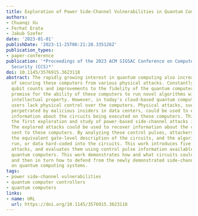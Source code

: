 ```yaml
---
title: Exploration of Power Side-Channel Vulnerabilities in Quantum Computer Controllers
authors:
- Chuanqi Xu
- Ferhat Erata
- Jakub Szefer
date: '2023-01-01'
publishDate: '2023-11-25T06:21:28.335126Z'
publication_types:
- paper-conference
publication: '*Proceedings of the 2023 ACM SIGSAC Conference on Computer and Communications
  Security (CCS)*'
doi: 10.1145/3576915.3623118
abstract: The rapidly growing interest in quantum computing also increases the importance
  of securing these computers from various physical attacks. Constantly increasing
  qubit counts and improvements to the fidelity of the quantum computers hold great
  promise for the ability of these computers to run novel algorithms with highly sensitive
  intellectual property. However, in today's cloud-based quantum computer setting,
  users lack physical control over the computers. Physical attacks, such as those
  perpetrated by malicious insiders in data centers, could be used to extract sensitive
  information about the circuits being executed on these computers. This work shows
  the first exploration and study of power-based side-channel attacks in quantum computers.
  The explored attacks could be used to recover information about the control pulses
  sent to these computers. By analyzing these control pulses, attackers can reverse-engineer
  the equivalent gate-level description of the circuits, and the algorithms being
  run, or data hard-coded into the circuits. This work introduces five new types of
  attacks, and evaluates them using control pulse information available from cloud-based
  quantum computers. This work demonstrates how and what circuits could be recovered,
  and then in turn how to defend from the newly demonstrated side-channel attacks
  on quantum computing systems.
tags:
- power side-channel vulnerabilities
- quantum computer controllers
- quantum computers
links:
- name: URL
  url: https://doi.org/10.1145/3576915.3623118
---
```

